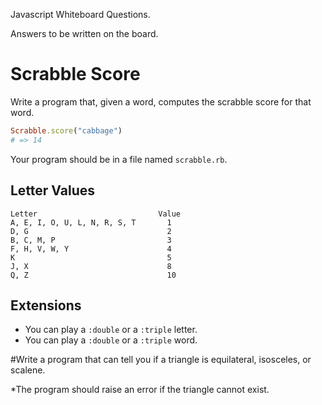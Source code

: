 Javascript Whiteboard Questions.


Answers to be written on the board.

# Scrabble Score

Write a program that, given a word, computes the scrabble score for that word.

```ruby
Scrabble.score("cabbage")
# => 14
```

Your program should be in a file named `scrabble.rb`.

## Letter Values

```plain
Letter                           Value
A, E, I, O, U, L, N, R, S, T       1
D, G                               2
B, C, M, P                         3
F, H, V, W, Y                      4
K                                  5
J, X                               8
Q, Z                               10
```

## Extensions

* You can play a `:double` or a `:triple` letter.
* You can play a `:double` or a `:triple` word.


#Write a program that can tell you if a triangle is equilateral, isosceles, or scalene.

*The program should raise an error if the triangle cannot exist.


